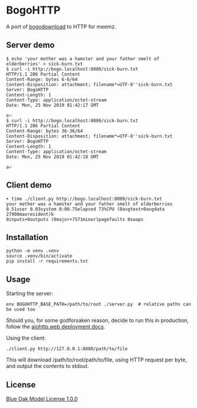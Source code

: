 # BogoHTTP

A port of [bogodownload](https://github.com/Roadcrosser/bogodownload) to HTTP for meemz.

## Server demo

```
$ echo 'your mother was a hamster and your father smelt of elderberries' > sick-burn.txt
$ curl -i http://bogo.localhost:8080/sick-burn.txt
HTTP/1.1 206 Partial Content
Content-Range: bytes 6-6/64
Content-Disposition: attachment; filename*=UTF-8''sick-burn.txt
Server: BogoHTTP
Content-Length: 1
Content-Type: application/octet-stream
Date: Mon, 25 Nov 2019 01:42:17 GMT

o⏎
$ curl -i http://bogo.localhost:8080/sick-burn.txt
HTTP/1.1 206 Partial Content
Content-Range: bytes 36-36/64
Content-Disposition: attachment; filename*=UTF-8''sick-burn.txt
Server: BogoHTTP
Content-Length: 1
Content-Type: application/octet-stream
Date: Mon, 25 Nov 2019 01:42:18 GMT

a⏎
```

## Client demo

```
➤ time ./client.py http://bogo.localhost:8080/sick-burn.txt
your mother was a hamster and your father smelt of elderberries
0.51user 0.03system 0:00.75elapsed 73%CPU (0avgtext+0avgdata 27900maxresident)k
0inputs+0outputs (0major+7571minor)pagefaults 0swaps
```

## Installation

```
python -m venv .venv
source .venv/bin/activate
pip install -r requirements.txt
```

## Usage

Starting the server:

```
env BOGOHTTP_BASE_PATH=/path/to/root ./server.py  # relative paths can be used too
```

Should you, for some godforsaken reason, decide to run this in production, follow the [aiohttp.web deployment docs].

[aiohttp.web deployment docs]: https://docs.aiohttp.org/en/stable/deployment.html

Using the client:

```
./client.py http://127.0.0.1:8080/path/to/file
```

This will download /path/to/root/path/to/file, using HTTP request per byte, and output the contents to stdout.

## License

[Blue Oak Model License 1.0.0](https://blueoakcouncil.org/license/1.0.0)
